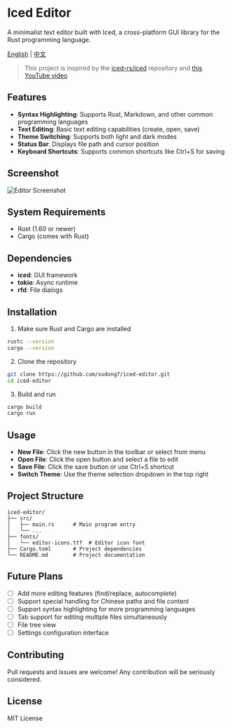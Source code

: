 # Iced Editor

A minimalist text editor built with Iced, a cross-platform GUI library for the Rust programming language.

[English](README.md) | [中文](README.zh-CN.md)

> This project is inspired by the [iced-rs/iced](https://github.com/iced-rs/iced) repository and [this YouTube video](https://www.youtube.com/watch?v=gcBJ7cPSALo)

## Features

- **Syntax Highlighting**: Supports Rust, Markdown, and other common programming languages
- **Text Editing**: Basic text editing capabilities (create, open, save)
- **Theme Switching**: Supports both light and dark modes
- **Status Bar**: Displays file path and cursor position
- **Keyboard Shortcuts**: Supports common shortcuts like Ctrl+S for saving

## Screenshot

![Editor Screenshot](screenshots/editor.png)

## System Requirements

- Rust (1.60 or newer)
- Cargo (comes with Rust)

## Dependencies

- **iced**: GUI framework
- **tokio**: Async runtime
- **rfd**: File dialogs

## Installation

1. Make sure Rust and Cargo are installed

```bash
rustc --version
cargo --version
```

2. Clone the repository

```bash
git clone https://github.com/xudong7/iced-editor.git
cd iced-editor
```

3. Build and run

```bash
cargo build
cargo run
```

## Usage

- **New File**: Click the new button in the toolbar or select from menu
- **Open File**: Click the open button and select a file to edit
- **Save File**: Click the save button or use Ctrl+S shortcut
- **Switch Theme**: Use the theme selection dropdown in the top right

## Project Structure

```
iced-editor/
├── src/
│   ├── main.rs      # Main program entry
│   └── ...
├── fonts/
│   └── editor-icons.ttf  # Editor icon font
├── Cargo.toml       # Project dependencies
└── README.md        # Project documentation
```

## Future Plans

- [ ] Add more editing features (find/replace, autocomplete)
- [ ] Support special handling for Chinese paths and file content
- [ ] Support syntax highlighting for more programming languages
- [ ] Tab support for editing multiple files simultaneously
- [ ] File tree view
- [ ] Settings configuration interface

## Contributing

Pull requests and issues are welcome! Any contribution will be seriously considered.

## License

MIT License
